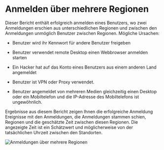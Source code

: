<properties
    pageTitle="Anmeldungen über mehrere Regionen"
    description="Ein Bericht, der Benutzer gibt an, wo zwei Anmeldungen, schien stammen aus unterschiedlichen Regionen und die Zeit zwischen den ins zwischen Regionen gereist Benutzer unmöglich macht."
    services="active-directory"
    documentationCenter=""
    authors="SSalahAhmed"
    manager="gchander"
    editor=""/>

<tags
    ms.service="active-directory"
    ms.workload="identity"
    ms.tgt_pltfrm="na"
    ms.devlang="na"
    ms.topic="article"
    ms.date="03/04/2016"
    ms.author="saah;kenhoff"/>

# <a name="sign-ins-from-multiple-geographies"></a>Anmelden über mehrere Regionen

Dieser Bericht enthält erfolgreich anmelden eines Benutzers, wo zwei Anmeldungen erschien aus unterschiedlichen Regionen und zwischen den Anmeldungen unmöglich Benutzer zwischen Regionen. Mögliche Ursachen:

- Benutzer wird ihr Kennwort für andere Benutzer freigeben

- Benutzer verwendet remote Desktop einen Webbrowser anmelden starten

- Ein Hacker hat auf das Konto eines Benutzers aus einem anderen Land angemeldet

- Benutzer ist VPN oder Proxy verwendet.

- Benutzer angemeldet von mehreren Medien gleichzeitig einen Desktop oder ein Mobiltelefon und die IP-Adresse des Mobiltelefons ist ungewöhnlich.

Ergebnisse aus diesem Bericht zeigen Ihnen die erfolgreiche Anmeldung Ereignisse mit den Anmeldungen, die Anmeldungen stammen schien, Regionen und die geschätzte Zeit zwischen diesen Regionen. Die angezeigte Zeit ist ein Schätzwert und möglicherweise von der tatsächlichen Uhrzeit zwischen den Standorten.


![Anmeldungen über mehrere Regionen](./media/active-directory-reporting-sign-ins-from-multiple-geographies/signInsFromMultipleGeographies.PNG)
